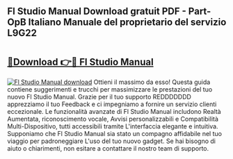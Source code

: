 ## Fl Studio Manual Download gratuit PDF - Part-OpB Italiano Manuale del proprietario del servizio L9G22

# <h2><a href="http://dfehg9.blite.top/?on=Fl+Studio+Manual">🔗Download 👉🔴 Fl Studio Manual</a></h2>

[![Fl Studio Manual download](https://i.imgur.com/lujVjoI.png)](http://dfehg9.blite.top/?on=Fl+Studio+Manual)
Ottieni il massimo da esso! Questa guida contiene suggerimenti e trucchi per massimizzare le prestazioni del tuo nuovo Fl Studio Manual. Grazie per il tuo supporto REDDDDDDD apprezziamo il tuo Feedback e ci impegniamo a fornire un servizio clienti eccezionale. Le funzionalità avanzate di Fl Studio Manual includono Realtà Aumentata, riconoscimento vocale, Avvisi personalizzabili e Compatibilità Multi-Dispositivo, tutti accessibili tramite L'interfaccia elegante e intuitiva. Supponiamo che Fl Studio Manual sia stato un compagno affidabile nel tuo viaggio per padroneggiare L'uso del tuo nuovo gadget. Se hai bisogno di aiuto o chiarimenti, non esitare a contattare il nostro team di supporto.
